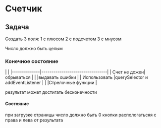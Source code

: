 # Счетчик 

## Задача 

Создать  3 поля:
1 с плюсом 
2 с подсчетом
3 с мнусом

Число должно быть целым

### Конечное состояние
|                                                |
|--------------|---------------------------------|
| Счет не дожен|обрываться                       |
|              |выдавать ошибки                  |
| Использовать |querySelector и addEventListener |
|              |Стрелочные функции               |

 результат может достигать бесконечности

#### Состояние

 при загрузке страницы число должно быть 0
 кнопки распологатьсяя с права и лева от результата

